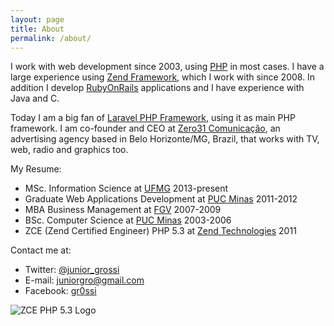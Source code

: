 ```yaml
---
layout: page
title: About
permalink: /about/
---
```

<p>I work with web development since 2003, using <a href="http://php.net">PHP</a> in most cases. I have a large experience using <a href="http://framework.zend.com">Zend Framework</a>, which I work with since 2008. In addition I develop <a href="http://rubyonrails.org">RubyOnRails</a> applications and I have experience with Java and C.</p>
<p>Today I am a big fan of <a href="http://laravel.com">Laravel PHP Framework</a>, using it as main PHP framework. I am co-founder and CEO at <a href="http://www.zero31.com.br">Zero31 Comunicação</a>, an advertising agency based in Belo Horizonte/MG, Brazil, that works with TV, web, radio and graphics too.</p>
<p>My Resume:</p>
<ul>
<li>MSc. Information Science at <a href="http://www.ufmg.br">UFMG</a> 2013-present </li>
<li>Graduate Web Applications Development at <a href="http://pucminas.br">PUC Minas</a> 2011-2012 </li>
<li>MBA Business Management at <a href="http://fgv.br">FGV</a> 2007-2009 </li>
<li>BSc. Computer Science at <a href="http://pucminas.br">PUC Minas</a> 2003-2006 </li>
<li>ZCE (Zend Certified Engineer) PHP 5.3 at <a href="http://zend.com">Zend Technologies</a> 2011 </li>
</ul>
<p>Contact me at:</p>
<ul>
<li>Twitter: <a href="http://twitter.com/junior_grossi">@junior_grossi</a></li>
<li>E-mail: <a href="&#109;&#x61;&#105;&#x6c;&#116;&#x6f;&#58;&#x6a;&#117;&#x6e;&#105;&#x6f;&#114;&#x67;r&#111;&#x40;&#103;&#x6d;&#97;&#x69;&#108;&#x2e;&#99;&#x6f;&#109;">&#x6a;&#117;&#x6e;&#105;&#x6f;&#114;&#x67;r&#111;&#x40;&#103;&#x6d;&#97;&#x69;&#108;&#x2e;&#99;&#x6f;&#109;</a></li>
<li>Facebook: <a href="http://facebook.com/gr0ssi">gr0ssi</a></li>
</ul>
<p><img src="http://www.zend.com/topics/zce-php5-3-logo.gif" alt="ZCE PHP 5.3 Logo" /></p>
